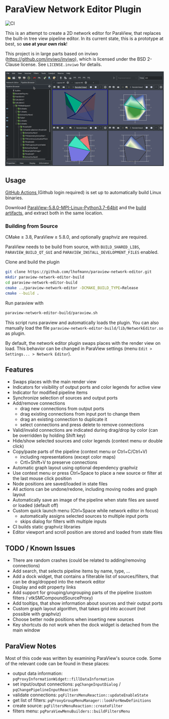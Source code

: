 # ParaView Network Editor Plugin

![CI](https://github.com/lhofmann/paraview-network-editor/workflows/CI/badge.svg)

This is an attempt to create a 2D network editor for ParaView, that replaces the built-in tree view pipeline editor.
In its current state, this is a prototype at best, so **use at your own risk**!

This project is in large parts based on inviwo (https://github.com/inviwo/inviwo), which is licensed under the BSD 2-Clause license. See `LICENSE.inviwo` for details.

![Demo](demo.gif)

## Usage

[GitHub Actions ](https://github.com/lhofmann/paraview-network-editor/actions) (Github login required) is set up to automatically build Linux binaries.

Download [ParaView-5.8.0-MPI-Linux-Python3.7-64bit](https://www.paraview.org/files/v5.8/ParaView-5.8.0-MPI-Linux-Python3.7-64bit.tar.gz) and the [build artifacts](https://github.com/lhofmann/paraview-network-editor/suites/1358473689/artifacts/22120907), and extract both in the same location.

### Building from Source

CMake &ge; 3.8, ParaView &ge; 5.8.0, and optionally graphviz are required.

ParaView needs to be build from source, with `BUILD_SHARED_LIBS`, `PARAVIEW_BUILD_QT_GUI` and `PARAVIEW_INSTALL_DEVELOPMENT_FILES` enabled.

Clone and build the plugin
```bash
git clone https://github.com/lhofmann/paraview-network-editor.git
mkdir paraview-network-editor-build
cd paraview-network-editor-build
cmake ../paraview-network-editor -DCMAKE_BUILD_TYPE=Release
cmake --build .
```
Run paraview with
```bash
paraview-network-editor-build/paraview.sh
```
This script runs paraview and automatically loads the plugin.
You can also manually load the file `paraview-network-editor-build/lib/NetworkEditor.so` as plugin.

By default, the network editor plugin swaps places with the render view on load. 
This behavior can be changed in ParaView settings (menu `Edit > Settings... > Network Editor`). 

## Features

* Swaps places with the main render view
* Indicators for visibility of output ports and color legends for active view
* Indicator for modified pipeline items
* Synchronize selection of sources and output ports
* Add/remove connections
  * drag new connections from output ports
  * drag existing connections from input port to change them
  * drag an existing connection to duplicate it
  * select connections and press delete to remove connections
* Valid/invalid connections are indicated during drag/drop by color (can be overridden by holding Shift key) 
* Hide/show selected sources and color legends (context menu or double click)
* Copy/paste parts of the pipeline (context menu or Ctrl+C/Ctrl+V)
  * including representations (except color maps)
  * Crtl+Shift+V to preserve connections
* Automatic graph layout using optional dependency graphviz
* Use context menu or press Ctrl+Space to place a new source or filter at the last mouse click position
* Node positions are saved/loaded in state files
* All actions can be undone/redone, including moving nodes and graph layout 
* Automatically save an image of the pipeline when state files are saved or loaded (default off)
* Custom quick launch menu (Ctrl+Space while network editor in focus)
  * automatically assigns selected sources to multiple input ports
  * skips dialog for filters with multiple inputs
* CI builds static graphviz libraries
* Editor viewport and scroll position are stored and loaded from state files

## TODO / Known Issues

* There are random crashes (could be related to adding/removing connections)
* Add search, that selects pipeline items by name, type, ...
* Add a dock widget, that contains a filterable list of sources/filters, that can be drag/dropped into the network editor
* Display and edit property links
* Add support for grouping/ungrouping parts of the pipeline (custom filters / vtkSMCompoundSourceProxy)
* Add tooltips, that show information about sources and their output ports
* Custom graph layout algorithm, that takes grid into account (not possible with graphviz)
* Choose better node positions when inserting new sources
* Key shortcuts do not work when the dock widget is detached from the main window

## ParaView Notes

Most of this code was written by examining ParaView's source code. 
Some of the relevant code can be found in these places: 

* output data information: `pqProxyInformationWidget::fillDataInformation`
* set input/output connections: `pqChangeInputDialog` / `pqChangePipelineInputReaction` 
* validate connections: `pqFiltersMenuReaction::updateEnableState`
* get list of filters: `pqProxyGroupMenuManager::lookForNewDefinitions`
* create source: `pqFiltersMenuReaction::createFilter`
* filters menu: `pqParaViewMenuBuilders::buildFiltersMenu`
